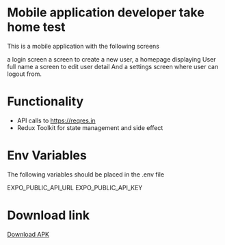 # Mobile application developer take home test

This is a mobile application with the following screens

a login screen
a screen to create a new user,
a homepage displaying User full name
a screen to edit user detail
And a settings screen where user can logout from.

# Functionality

- API calls to https://reqres.in
- Redux Toolkit for state management and side effect

# Env Variables
The following variables should be placed in the .env file

EXPO_PUBLIC_API_URL
EXPO_PUBLIC_API_KEY

# Download link
[Download APK](https://expo.dev/artifacts/eas/ooQ2Bg44uLVZpYZJScWfaV.apk)
